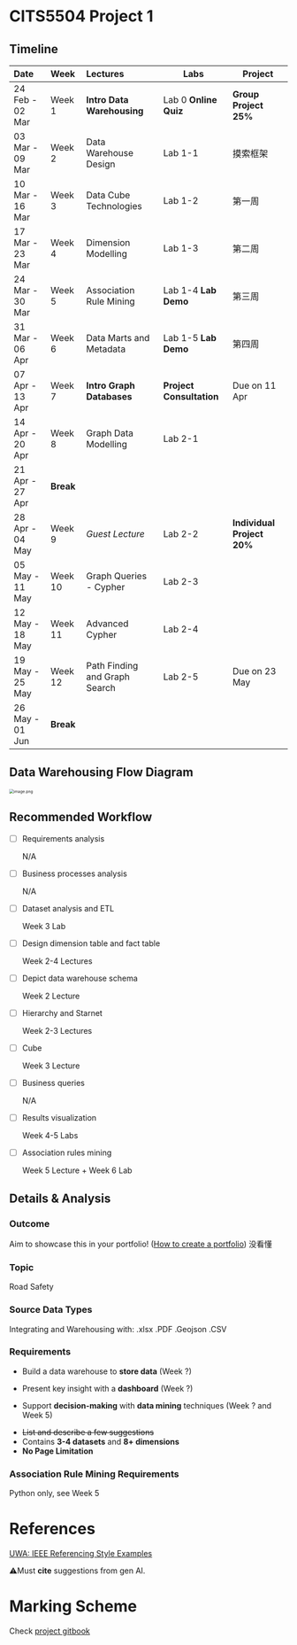 # CITS5504 Project 1

## Timeline

| Date            | Week      | Lectures                      | Labs                      | Project                    |
| :-------------- | :-------- | :---------------------------- | ------------------------- | -------------------------- |
| 24 Feb - 02 Mar | Week 1    | **Intro Data Warehousing**    | Lab 0	**Online  Quiz** | **Group Project 25%**      |
| 03 Mar - 09 Mar | Week 2    | Data Warehouse Design         | Lab 1-1                   | 摸索框架                   |
| 10 Mar - 16 Mar | Week 3    | Data Cube Technologies        | Lab 1-2                   | 第一周                     |
| 17 Mar - 23 Mar | Week 4    | Dimension Modelling           | Lab 1-3                   | 第二周                     |
| 24 Mar - 30 Mar | Week 5    | Association Rule Mining       | Lab 1-4	**Lab  Demo**  | 第三周                     |
| 31 Mar - 06 Apr | Week 6    | Data Marts and Metadata       | Lab 1-5	**Lab Demo**   | 第四周                     |
| 07 Apr - 13 Apr | Week 7    | **Intro Graph Databases**     | **Project Consultation**  | Due on 11 Apr              |
| 14 Apr - 20 Apr | Week 8    | Graph Data Modelling          | Lab 2-1                   |                            |
| 21 Apr - 27 Apr | **Break** |                               |                           |                            |
| 28 Apr - 04 May | Week 9    | *Guest Lecture*               | Lab 2-2                   | **Individual Project 20%** |
| 05 May - 11 May | Week 10   | Graph Queries - Cypher        | Lab 2-3                   |                            |
| 12 May - 18 May | Week 11   | Advanced Cypher               | Lab 2-4                   |                            |
| 19 May - 25 May | Week 12   | Path Finding and Graph Search | Lab 2-5                   | Due on 23 May              |
| 26 May - 01 Jun | **Break** |                               |                           |                            |



## Data Warehousing Flow Diagram

<img src="https://s2.loli.net/2025/03/03/d3Dw12vpkCO5BUf.png" alt="image.png" style="zoom:50%;" />

## Recommended Workflow

- [ ] Requirements analysis

  N/A

- [ ] Business processes analysis

  N/A

- [ ] Dataset analysis and ETL

  Week 3 Lab

- [ ] Design dimension table and fact table

  Week 2-4 Lectures

- [ ] Depict data warehouse schema

  Week 2 Lecture

- [ ] Hierarchy and Starnet

  Week 2-3 Lectures

- [ ] Cube

  Week 3 Lecture

- [ ] Business queries

  N/A

- [ ] Results visualization

  Week 4-5 Labs

- [ ] Association rules mining

  Week 5 Lecture + Week 6 Lab

## Details & Analysis

### Outcome

Aim to showcase this in your portfolio! ([How to create a portfolio](https://www.w3schools.com/howto/howto_website_create_portfolio.asp))	没看懂

### Topic

Road Safety

### Source Data Types

Integrating and Warehousing with:	.xlsx	.PDF	.Geojson	.CSV

### Requirements

* Build a data warehouse to **store data** (Week ?)

* Present key insight with a **dashboard** (Week ?)

* Support **decision-making** with **data mining** techniques (Week ? and Week 5)

- ~~List and describe a few suggestions~~
- Contains **3-4 datasets** and **8+ dimensions**
- **No Page Limitation**

### Association Rule Mining Requirements

Python only, see Week 5



# References

[UWA: IEEE Referencing Style Examples](https://guides.library.uwa.edu.au/IEEE/Examples)

⚠️Must **cite** suggestions from gen AI.

# Marking Scheme

Check [project gitbook](https://csse-uwa.gitbook.io/data-warehouse-project-1-s1-2025)
